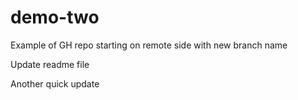 # demo-two
Example of GH repo starting on remote side with new branch name

Update readme file


Another quick update
